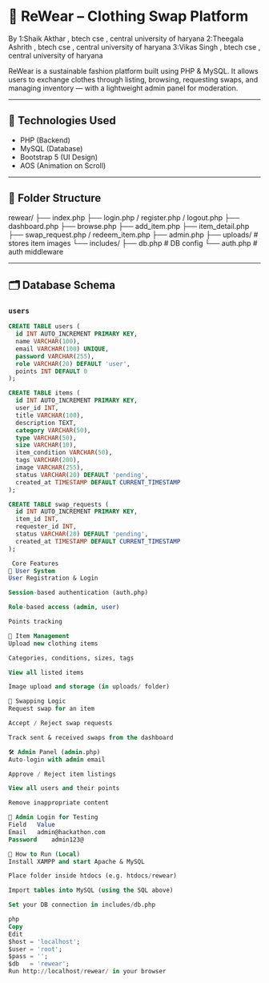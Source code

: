 # 👕 ReWear – Clothing Swap Platform
By 1:Shaik Akthar  , btech cse , central university of haryana
   2:Theegala Ashrith , btech cse , central university of haryana
   3:Vikas Singh , btech cse , central university of haryana

ReWear is a sustainable fashion platform built using PHP & MySQL. It allows users to exchange clothes through listing, browsing, requesting swaps, and managing inventory — with a lightweight admin panel for moderation.

---

## 🔧 Technologies Used
- PHP (Backend)
- MySQL (Database)
- Bootstrap 5 (UI Design)
- AOS (Animation on Scroll)

---

## 📂 Folder Structure
rewear/
├── index.php
├── login.php / register.php / logout.php
├── dashboard.php
├── browse.php
├── add_item.php
├── item_detail.php
├── swap_request.php / redeem_item.php
├── admin.php
├── uploads/ # stores item images
└── includes/
├── db.php # DB config
└── auth.php # auth middleware


---

## 🗂️ Database Schema

### `users`
```sql
CREATE TABLE users (
  id INT AUTO_INCREMENT PRIMARY KEY,
  name VARCHAR(100),
  email VARCHAR(100) UNIQUE,
  password VARCHAR(255),
  role VARCHAR(20) DEFAULT 'user',
  points INT DEFAULT 0
);

CREATE TABLE items (
  id INT AUTO_INCREMENT PRIMARY KEY,
  user_id INT,
  title VARCHAR(100),
  description TEXT,
  category VARCHAR(50),
  type VARCHAR(50),
  size VARCHAR(10),
  item_condition VARCHAR(50),
  tags VARCHAR(200),
  image VARCHAR(255),
  status VARCHAR(20) DEFAULT 'pending',
  created_at TIMESTAMP DEFAULT CURRENT_TIMESTAMP
);

CREATE TABLE swap_requests (
  id INT AUTO_INCREMENT PRIMARY KEY,
  item_id INT,
  requester_id INT,
  status VARCHAR(20) DEFAULT 'pending',
  created_at TIMESTAMP DEFAULT CURRENT_TIMESTAMP
);

 Core Features
👤 User System
User Registration & Login

Session-based authentication (auth.php)

Role-based access (admin, user)

Points tracking

🧺 Item Management
Upload new clothing items

Categories, conditions, sizes, tags

View all listed items

Image upload and storage (in uploads/ folder)

🔁 Swapping Logic
Request swap for an item

Accept / Reject swap requests

Track sent & received swaps from the dashboard

🛠️ Admin Panel (admin.php)
Auto-login with admin email

Approve / Reject item listings

View all users and their points

Remove inappropriate content

🧪 Admin Login for Testing
Field	Value
Email	admin@hackathon.com
Password	admin123@

🚀 How to Run (Local)
Install XAMPP and start Apache & MySQL

Place folder inside htdocs (e.g. htdocs/rewear)

Import tables into MySQL (using the SQL above)

Set your DB connection in includes/db.php

php
Copy
Edit
$host = 'localhost';
$user = 'root';
$pass = '';
$db   = 'rewear';
Run http://localhost/rewear/ in your browser
